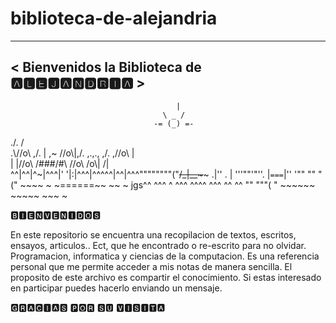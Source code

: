 # biblioteca-de-alejandria
__________________________________________
< Bienvenidos la Biblioteca de 🅰🅻🅴🅹🅰🅽🅳🆁🅸🅰 >
 -----------------------------------------

                                         |
                                      \ _ /
                                    -= (_) =-
   .\/.                               /   \
.\\//o\\                      ,\/.      |              ,~
//o\\|,\/.   ,.,.,   ,\/.  ,\//o\\                     |\
  |  |//o\  /###/#\  //o\  /o\\|                      /| \
^^|^^|^~|^^^|' '|:|^^^|^^^^^|^^|^^^""""""""("~~~~~~~~/_|__\~~~~~~~~~~
 .|'' . |  '''""'"''. |`===`|''  '"" "" " (" ~~~~ ~ ~======~~  ~~ ~
 jgs^^   ^^^ ^ ^^^ ^^^^ ^^^ ^^ ^^ "" """( " ~~~~~~ ~~~~~  ~~~ ~

 🅱🅸🅴🅽🆅🅴🅽🅸🅳🅾🆂

En este repositorio se encuentra una recopilacion de textos, escritos, ensayos, articulos.. Ect, que he encontrado o re-escrito para no olvidar.
Programacion, informatica y ciencias de la computacion. 
Es una referencia personal que me permite acceder a mis notas de manera sencilla. 
El proposito de este archivo es compartir el conocimiento. 
Si estas interesado en participar puedes hacerlo enviando un mensaje. 

🅶🆁🅰🅲🅸🅰🆂 🅿🅾🆁 🆂🆄 🆅🅸🆂🅸🆃🅰